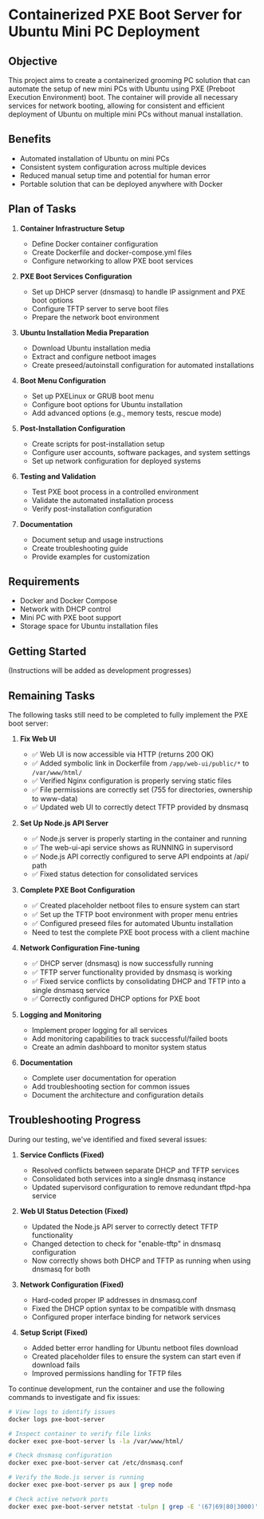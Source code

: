 # Containerized PXE Boot Server for Ubuntu Mini PC Deployment

## Objective

This project aims to create a containerized grooming PC solution that can automate the setup of new mini PCs with Ubuntu using PXE (Preboot Execution Environment) boot. The container will provide all necessary services for network booting, allowing for consistent and efficient deployment of Ubuntu on multiple mini PCs without manual installation.

## Benefits

- Automated installation of Ubuntu on mini PCs
- Consistent system configuration across multiple devices
- Reduced manual setup time and potential for human error
- Portable solution that can be deployed anywhere with Docker

## Plan of Tasks

1. **Container Infrastructure Setup**
   - Define Docker container configuration
   - Create Dockerfile and docker-compose.yml files
   - Configure networking to allow PXE boot services

2. **PXE Boot Services Configuration**
   - Set up DHCP server (dnsmasq) to handle IP assignment and PXE boot options
   - Configure TFTP server to serve boot files
   - Prepare the network boot environment

3. **Ubuntu Installation Media Preparation**
   - Download Ubuntu installation media
   - Extract and configure netboot images
   - Create preseed/autoinstall configuration for automated installations

4. **Boot Menu Configuration**
   - Set up PXELinux or GRUB boot menu
   - Configure boot options for Ubuntu installation
   - Add advanced options (e.g., memory tests, rescue mode)

5. **Post-Installation Configuration**
   - Create scripts for post-installation setup
   - Configure user accounts, software packages, and system settings
   - Set up network configuration for deployed systems

6. **Testing and Validation**
   - Test PXE boot process in a controlled environment
   - Validate the automated installation process
   - Verify post-installation configuration

7. **Documentation**
   - Document setup and usage instructions
   - Create troubleshooting guide
   - Provide examples for customization

## Requirements

- Docker and Docker Compose
- Network with DHCP control
- Mini PC with PXE boot support
- Storage space for Ubuntu installation files

## Getting Started

(Instructions will be added as development progresses)

## Remaining Tasks

The following tasks still need to be completed to fully implement the PXE boot server:

1. **Fix Web UI**
   - ✅ Web UI is now accessible via HTTP (returns 200 OK)
   - ✅ Added symbolic link in Dockerfile from `/app/web-ui/public/*` to `/var/www/html/`
   - ✅ Verified Nginx configuration is properly serving static files
   - ✅ File permissions are correctly set (755 for directories, ownership to www-data)
   - ✅ Updated web UI to correctly detect TFTP provided by dnsmasq

2. **Set Up Node.js API Server**
   - ✅ Node.js server is properly starting in the container and running
   - ✅ The web-ui-api service shows as RUNNING in supervisord
   - ✅ Node.js API correctly configured to serve API endpoints at /api/ path
   - ✅ Fixed status detection for consolidated services

3. **Complete PXE Boot Configuration**
   - ✅ Created placeholder netboot files to ensure system can start
   - ✅ Set up the TFTP boot environment with proper menu entries
   - ✅ Configured preseed files for automated Ubuntu installation
   - Need to test the complete PXE boot process with a client machine

4. **Network Configuration Fine-tuning**
   - ✅ DHCP server (dnsmasq) is now successfully running
   - ✅ TFTP server functionality provided by dnsmasq is working
   - ✅ Fixed service conflicts by consolidating DHCP and TFTP into a single dnsmasq service
   - ✅ Correctly configured DHCP options for PXE boot

5. **Logging and Monitoring**
   - Implement proper logging for all services
   - Add monitoring capabilities to track successful/failed boots
   - Create an admin dashboard to monitor system status

6. **Documentation**
   - Complete user documentation for operation
   - Add troubleshooting section for common issues
   - Document the architecture and configuration details

## Troubleshooting Progress

During our testing, we've identified and fixed several issues:

1. **Service Conflicts (Fixed)** 
   - Resolved conflicts between separate DHCP and TFTP services
   - Consolidated both services into a single dnsmasq instance
   - Updated supervisord configuration to remove redundant tftpd-hpa service

2. **Web UI Status Detection (Fixed)**
   - Updated the Node.js API server to correctly detect TFTP functionality
   - Changed detection to check for "enable-tftp" in dnsmasq configuration
   - Now correctly shows both DHCP and TFTP as running when using dnsmasq for both

3. **Network Configuration (Fixed)**
   - Hard-coded proper IP addresses in dnsmasq.conf
   - Fixed the DHCP option syntax to be compatible with dnsmasq
   - Configured proper interface binding for network services

4. **Setup Script (Fixed)**
   - Added better error handling for Ubuntu netboot files download
   - Created placeholder files to ensure the system can start even if download fails
   - Improved permissions handling for TFTP files

To continue development, run the container and use the following commands to investigate and fix issues:

```bash
# View logs to identify issues
docker logs pxe-boot-server

# Inspect container to verify file links
docker exec pxe-boot-server ls -la /var/www/html/

# Check dnsmasq configuration
docker exec pxe-boot-server cat /etc/dnsmasq.conf

# Verify the Node.js server is running
docker exec pxe-boot-server ps aux | grep node

# Check active network ports
docker exec pxe-boot-server netstat -tulpn | grep -E '(67|69|80|3000)'
```